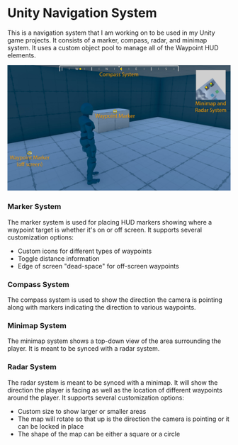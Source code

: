 # Unity Navigation System
This is a navigation system that I am working on to be used in my Unity game projects.  It consists of a marker, compass, radar, and minimap system. It uses a custom object pool to manage all of the Waypoint HUD elements.

![Unity Navigation System](unity-navigation-system.jpg)

### Marker System
The marker system is used for placing HUD markers showing where a waypoint target is whether it's on or off screen.  It supports several customization options:

 - Custom icons for different types of waypoints
 - Toggle distance information
 - Edge of screen "dead-space" for off-screen waypoints
 
 ### Compass System
 The compass system is used to show the direction the camera is pointing along with markers indicating the direction to various waypoints.

 ### Minimap System
 The minimap system shows a top-down view of the area surrounding the player.  It is meant to be synced with a radar system.

### Radar System
The radar system is meant to be synced with a minimap.  It will show the direction the player is facing as well as the location of different waypoints around the player.  It supports several customization options:

- Custom size to show larger or smaller areas
- The map will rotate so that up is the direction the camera is pointing or it can be locked in place
- The shape of the map can be either a square or a circle
